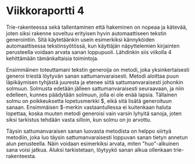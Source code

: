 # Viikkoraportti 4

Trie-rakenteessa sekä tallentaminen että hakeminen on nopeaa ja kätevää, joten siksi rakenne soveltuu erityisen hyvin automaattiseen tekstin generointiin. Sitä käytetäänkin usein esimerkiksi kännyköiden automaattisessa tekstinsyötössä, kun käyttäjän näpyttelemien kirjainten perusteella voidaan arvata sanan loppupuoli. Lähdinkin siis viikolla 4 kehittämään tämänkaltaisia toimintoja.

Ensimmäinen toteuttamani tekstin generoija on metodi, joka yksinkertaisesti generoi triestä löytyvän sanan sattumanvaraisesti. Metodi aloittaa puun läpikäymisen tyhjästä juuresta ja etenee siitä sattumanvaraisesti johonkin solmuun. Solmusta edetään jälleen sattumanvaraisesti seuraavaan, ja niin edelleen, kunnes päädytään solmuun, jolla ei ole enää lapsia. Tällainen solmu on poikkeuksetta lopetusmerkki $, eikä sitä lisätä generoituun sanaan. Ensimmäisen $-merkin vastaantullessa ei kuitenkaan haluta lopettaa, koska muuten metodi generoisi vain varsin lyhyitä sanoja, joten siksi tarkistus tehdään vasta silloin, kun solmu on jo arvottu.

Täysin sattumanvaraisen sanan luovasta metodista on helppo siirtyä metodiin, joka luo täysin sattumanvaraisesti loppuvan sanan tietyn annetun alun perusteella. Näin voidaan esimerkiksi arvata, miten "huo"-alkuinen sana voisi jatkua. Aluksi tarkistetaan, löytyykö sanan alkua ollenkaan trie-rakenteesta.

